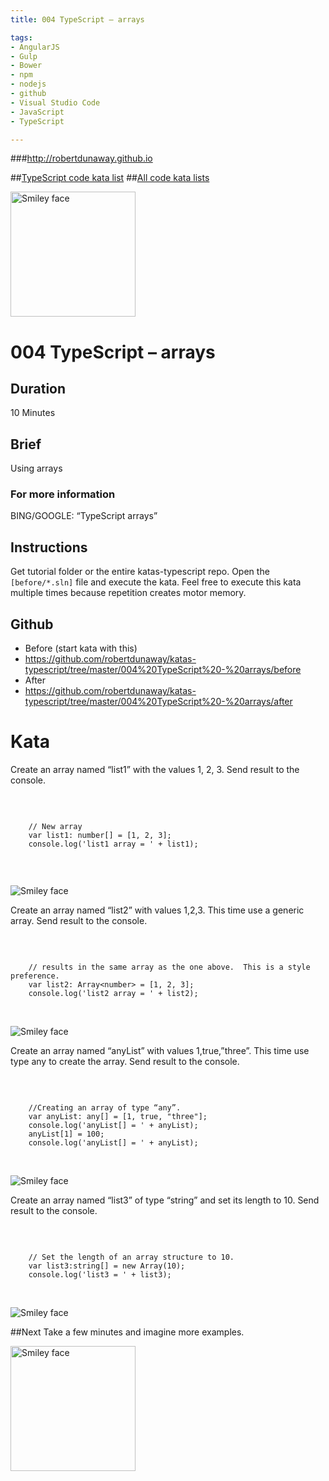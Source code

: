 ```yaml
---
title: 004 TypeScript – arrays

tags: 
- AngularJS
- Gulp
- Bower
- npm
- nodejs
- github
- Visual Studio Code
- JavaScript
- TypeScript

---
```


###http://robertdunaway.github.io

##[TypeScript code kata list](http://mycodekatas.github.io/typescript.html)
##[All code kata lists](http://mycodekatas.github.io/)

 <img src="https://raw.githubusercontent.com/robertdunaway/katas-typescript/master/katas-TS-logo.png" alt="Smiley face" height="200" width="200"> 

# 004 TypeScript – arrays

## Duration
10 Minutes

## Brief
Using arrays

### For more information 
BING/GOOGLE: “TypeScript arrays”

## Instructions
Get tutorial folder or the entire katas-typescript repo.
Open the `[before/*.sln]` file and execute the kata.
Feel free to execute this kata multiple times because repetition creates motor memory.

## Github
 - Before (start kata with this)
  - https://github.com/robertdunaway/katas-typescript/tree/master/004%20TypeScript%20-%20arrays/before
 - After
  - https://github.com/robertdunaway/katas-typescript/tree/master/004%20TypeScript%20-%20arrays/after


# Kata

Create an array named “list1” with the values 1, 2, 3.  Send result to the console.

<br>

```

	// New array
	var list1: number[] = [1, 2, 3];
	console.log('list1 array = ' + list1);



```

<br>


 <img src="https://raw.githubusercontent.com/robertdunaway/katas-typescript/master/004%20TypeScript%20-%20arrays/1.png" alt="Smiley face" > 

<br/>


Create an array named “list2” with values 1,2,3.  This time use a generic array. Send result to the console.

<br/>

```

	// results in the same array as the one above.  This is a style preference.
	var list2: Array<number> = [1, 2, 3];
	console.log('list2 array = ' + list2);


```

<br/>


 <img src="https://raw.githubusercontent.com/robertdunaway/katas-typescript/master/004%20TypeScript%20-%20arrays/2.png" alt="Smiley face" > 

<br/>

Create an array named “anyList” with values 1,true,”three”.  This time use type any to create the array. Send result to the console.

<br/>

```

	//Creating an array of type “any”.
	var anyList: any[] = [1, true, "three"];
	console.log('anyList[] = ' + anyList);
	anyList[1] = 100;
	console.log('anyList[] = ' + anyList);


```


<br/>

 <img src="https://raw.githubusercontent.com/robertdunaway/katas-typescript/master/004%20TypeScript%20-%20arrays/3.png" alt="Smiley face" > 

<br/>

Create an array named “list3” of type “string” and set its length to 10.  Send result to the console.


<br/>

```
	
	// Set the length of an array structure to 10.
	var list3:string[] = new Array(10);
	console.log('list3 = ' + list3);


```

<br/>

 <img src="https://raw.githubusercontent.com/robertdunaway/katas-typescript/master/004%20TypeScript%20-%20arrays/4.png" alt="Smiley face" > 




##Next
Take a few minutes and imagine more examples. 

 <img src="https://raw.githubusercontent.com/robertdunaway/katas-typescript/master/katas-TS-logo.png" alt="Smiley face" height="200" width="200"> 